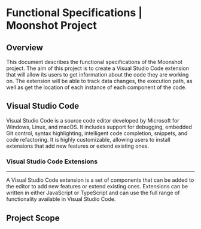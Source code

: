 # Functional Specifications | Moonshot Project

## Overview

This document describes the functional specifications of the Moonshot project. The aim of this project is to create a Visual Studio Code extension that will allow its users to get information about the code they are working on. The extension will be able to track data changes, the execution path, as well as get the location of each instance of each component of the code.

## Visual Studio Code

Visual Studio Code is a source code editor developed by Microsoft for Windows, Linux, and macOS. It includes support for debugging, embedded Git control, syntax highlighting, intelligent code completion, snippets, and code refactoring. It is highly customizable, allowing users to install extensions that add new features or extend existing ones.

### Visual Studio Code Extensions

---

A Visual Studio Code extension is a set of components that can be added to the editor to add new features or extend existing ones. Extensions can be written in either JavaScript or TypeScript and can use the full range of functionality available in Visual Studio Code.

## Project Scope
